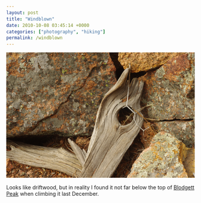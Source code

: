 ```yaml
---
layout: post
title: "Windblown"
date: 2010-10-08 03:45:14 +0000
categories: ["photography", "hiking"]
permalink: /windblown
---
```




![](/sites/default/files/windblown.jpg)

Looks like driftwood, but in reality I found it not far below the top of
[Blodgett
Peak](http://www.summitpost.org/mountain/rock/153285/blodgett-peak.html)
when climbing it last December.




